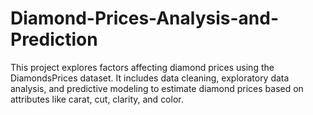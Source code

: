 # Diamond-Prices-Analysis-and-Prediction
This project explores factors affecting diamond prices using the DiamondsPrices dataset. It includes data cleaning, exploratory data analysis, and predictive modeling to estimate diamond prices based on attributes like carat, cut, clarity, and color.
